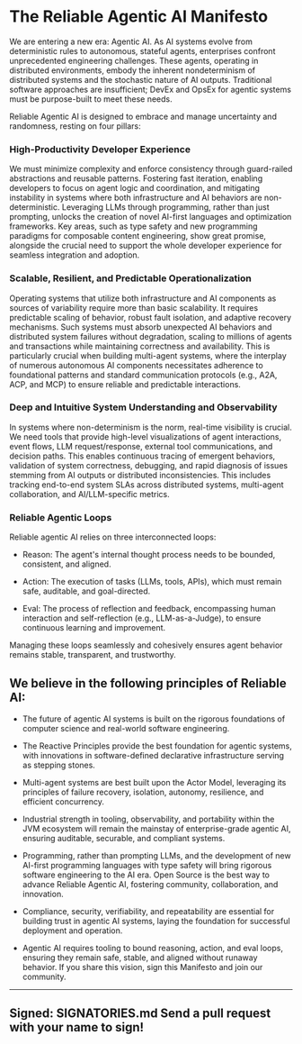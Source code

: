 # The Reliable Agentic AI Manifesto

We are entering a new era: Agentic AI. As AI systems evolve from deterministic rules to autonomous, stateful agents, enterprises confront unprecedented engineering challenges. These agents, operating in distributed environments, embody the inherent nondeterminism of distributed systems and the stochastic nature of AI outputs. Traditional software approaches are insufficient; DevEx and OpsEx for agentic systems must be purpose-built to meet these needs.

Reliable Agentic AI is designed to embrace and manage uncertainty and randomness, resting on four pillars:

### High-Productivity Developer Experience 

We must minimize complexity and enforce consistency through guard-railed abstractions and reusable patterns. Fostering fast iteration, enabling developers to focus on agent logic and coordination, and mitigating instability in systems where both infrastructure and AI behaviors are non-deterministic. Leveraging LLMs through programming, rather than just prompting, unlocks the creation of novel AI-first languages and optimization frameworks. Key areas, such as type safety and new programming paradigms for composable content engineering, show great promise, alongside the crucial need to support the whole developer experience for seamless integration and adoption. 

### Scalable, Resilient, and Predictable Operationalization 

Operating systems that utilize both infrastructure and AI components as sources of variability require more than basic scalability. It requires predictable scaling of behavior, robust fault isolation, and adaptive recovery mechanisms. Such systems must absorb unexpected AI behaviors and distributed system failures without degradation, scaling to millions of agents and transactions while maintaining correctness and availability. This is particularly crucial when building multi-agent systems, where the interplay of numerous autonomous AI components necessitates adherence to foundational patterns and standard communication protocols (e.g., A2A, ACP, and MCP) to ensure reliable and predictable interactions.

### Deep and Intuitive System Understanding and Observability 

In systems where non-determinism is the norm, real-time visibility is crucial. We need tools that provide high-level visualizations of agent interactions, event flows, LLM request/response, external tool communications, and decision paths. This enables continuous tracing of emergent behaviors, validation of system correctness, debugging, and rapid diagnosis of issues stemming from AI outputs or distributed inconsistencies. This includes tracking end-to-end system SLAs across distributed systems, multi-agent collaboration, and AI/LLM-specific metrics.

### Reliable Agentic Loops

Reliable agentic AI relies on three interconnected loops:
* Reason: The agent's internal thought process needs to be bounded, consistent, and aligned.

* Action: The execution of tasks (LLMs, tools, APIs), which must remain safe, auditable, and goal-directed.

* Eval: The process of reflection and feedback, encompassing human interaction and self-reflection (e.g., LLM-as-a-Judge), to ensure continuous learning and improvement.

Managing these loops seamlessly and cohesively ensures agent behavior remains stable, transparent, and trustworthy.

## We believe in the following principles of Reliable AI:

* The future of agentic AI systems is built on the rigorous foundations of computer science and real-world software engineering.

* The Reactive Principles provide the best foundation for agentic systems, with innovations in software-defined declarative infrastructure serving as stepping stones.

* Multi-agent systems are best built upon the Actor Model, leveraging its principles of failure recovery, isolation, autonomy, resilience, and efficient concurrency.

* Industrial strength in tooling, observability, and portability within the JVM ecosystem will remain the mainstay of enterprise-grade agentic AI, ensuring auditable, securable, and compliant systems.

* Programming, rather than prompting LLMs, and the development of new AI-first programming languages with type safety will bring rigorous software engineering to the AI era.
Open Source is the best way to advance Reliable Agentic AI, fostering community, collaboration, and innovation.

* Compliance, security, verifiability, and repeatability are essential for building trust in agentic AI systems, laying the foundation for successful deployment and operation.

* Agentic AI requires tooling to bound reasoning, action, and eval loops, ensuring they remain safe, stable, and aligned without runaway behavior.
If you share this vision, sign this Manifesto and join our community.

-----
Signed: SIGNATORIES.md
Send a pull request with your name to sign!
-----

